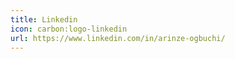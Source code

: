 ```yaml
---
title: Linkedin
icon: carbon:logo-linkedin
url: https://www.linkedin.com/in/arinze-ogbuchi/
---
```

